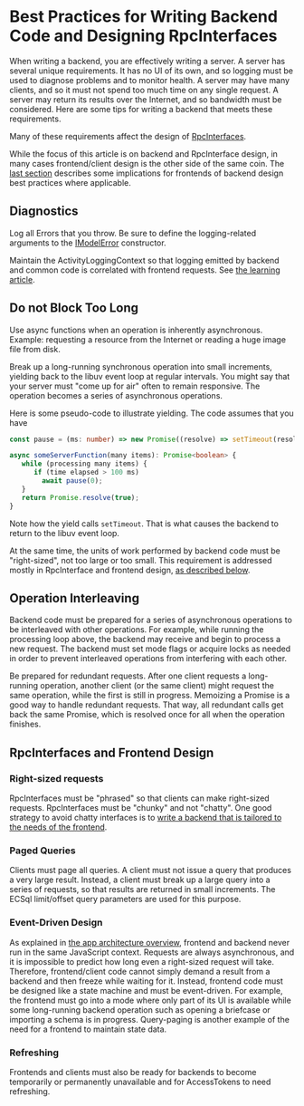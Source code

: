 # Best Practices for Writing Backend Code and Designing RpcInterfaces

When writing a backend, you are effectively writing a server. A server has several unique requirements. It has no UI of its own, and so logging must be used to diagnose problems and to monitor health. A server may have many clients, and so it must not spend too much time on any single request. A server may return its results over the Internet, and so bandwidth must be considered. Here are some tips for writing a backend that meets these requirements.

Many of these requirements affect the design of [RpcInterfaces](../RpcInterface.md).

While the focus of this article is on backend and RpcInterface design, in many cases frontend/client design is the other side of the same coin. The [last section](#rpcinterfaces-and-frontend-design)  describes some implications for frontends of backend design best practices where applicable.

## Diagnostics

Log all Errors that you throw. Be sure to define the logging-related arguments to the [IModelError]($bentleyjs/IModelError) constructor.

Maintain the ActivityLoggingContext so that logging emitted by backend and common code is correlated with frontend requests. See [the learning article](./ManageActivityLoggingContext.md).

## Do not Block Too Long

Use async functions when an operation is inherently asynchronous. Example: requesting a resource from the Internet or reading a huge image file from disk.

Break up a long-running synchronous operation into small increments, yielding back to the libuv event loop at regular intervals. You might say that your server must "come up for air" often to remain responsive. The operation becomes a series of asynchronous operations.

Here is some pseudo-code to illustrate yielding. The code assumes that you have
``` ts
const pause = (ms: number) => new Promise((resolve) => setTimeout(resolve, ms));

async someServerFunction(many items): Promise<boolean> {
   while (processing many items) {
      if (time elapsed > 100 ms)
        await pause(0);
   }
   return Promise.resolve(true);
}
```

Note how the yield calls `setTimeout`. That is what causes the backend to return to the libuv event loop.

At the same time, the units of work performed by backend code must be "right-sized", not too large or too small. This requirement is addressed mostly in RpcInterface and frontend design, [as described below](#rpcinterfaces-and-frontend-design).

## Operation Interleaving

Backend code must be prepared for a series of asynchronous operations to be interleaved with other operations. For example, while running the processing loop above, the backend may receive and begin to process a new request. The backend must set mode flags or acquire locks as needed in order to prevent interleaved operations from interfering with each other.

Be prepared for redundant requests. After one client requests a long-running operation, another client (or the same client) might request the same operation, while the first is still in progress. Memoizing a Promise is a good way to handle redundant requests. That way, all redundant calls get back the same Promise, which is resolved once for all when the operation finishes.

## RpcInterfaces and Frontend Design

### Right-sized requests
RpcInterfaces must be "phrased" so that clients can make right-sized requests. RpcInterfaces must be "chunky" and not "chatty". One good strategy to avoid chatty interfaces is to [write a backend that is tailored to the needs of the frontend](../AppTailoring.md#backends-for-frontends).

### Paged Queries
Clients must page all queries. A client must not issue a query that produces a very large result. Instead, a client must break up a large query into a series of requests, so that results are returned in small increments. The ECSql limit/offset query parameters are used for this purpose.

### Event-Driven Design
As explained in [the app architecture overview](../App.md#interactive-apps), frontend and backend never run in the same JavaScript context. Requests are always asynchronous, and it is impossible to predict how long even a right-sized request will take. Therefore, frontend/client code cannot simply demand a result from a backend and then freeze while waiting for it. Instead, frontend code must be designed like a state machine and must be event-driven. For example, the frontend must go into a mode where only part of its UI is available while some long-running backend operation such as opening a briefcase or importing a schema is in progress. Query-paging is another example of the need for a frontend to maintain state data.

### Refreshing
Frontends and clients must also be ready for backends to become temporarily or permanently unavailable and for AccessTokens to need refreshing.

